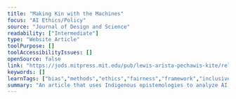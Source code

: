 ```yaml
---
title: "Making Kin with the Machines"
focus: "AI Ethics/Policy"
source: "Journal of Design and Science"
readability: ["Intermediate"]
type: "Website Article"
toolPurpose: []
toolAccessibilityIssues: []
openSource: false
link: "https://jods.mitpress.mit.edu/pub/lewis-arista-pechawis-kite/release/1"
keywords: []
learnTags: ["bias","methods","ethics","fairness","framework","inclusivePractice","trust"]
summary: "An article that uses Indigenous epistemologies to analyze AI's place in society and its development and use. "
---
```


